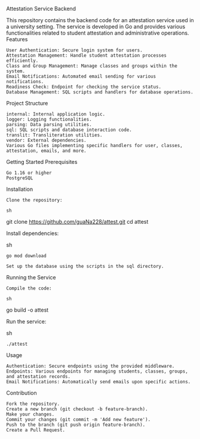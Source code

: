 Attestation Service Backend

This repository contains the backend code for an attestation service used in a university setting. The service is developed in Go and provides various functionalities related to student attestation and administrative operations.
Features

    User Authentication: Secure login system for users.
    Attestation Management: Handle student attestation processes efficiently.
    Class and Group Management: Manage classes and groups within the system.
    Email Notifications: Automated email sending for various notifications.
    Readiness Check: Endpoint for checking the service status.
    Database Management: SQL scripts and handlers for database operations.

Project Structure

    internal: Internal application logic.
    logger: Logging functionalities.
    parsing: Data parsing utilities.
    sql: SQL scripts and database interaction code.
    translit: Transliteration utilities.
    vendor: External dependencies.
    Various Go files implementing specific handlers for user, classes, attestation, emails, and more.

Getting Started
Prerequisites

    Go 1.16 or higher
    PostgreSQL

Installation

    Clone the repository:

    sh

git clone https://github.com/guaNa228/attest.git
cd attest

Install dependencies:

sh

    go mod download

    Set up the database using the scripts in the sql directory.

Running the Service

    Compile the code:

    sh

go build -o attest

Run the service:

sh

    ./attest

Usage

    Authentication: Secure endpoints using the provided middleware.
    Endpoints: Various endpoints for managing students, classes, groups, and attestation records.
    Email Notifications: Automatically send emails upon specific actions.

Contribution

    Fork the repository.
    Create a new branch (git checkout -b feature-branch).
    Make your changes.
    Commit your changes (git commit -m 'Add new feature').
    Push to the branch (git push origin feature-branch).
    Create a Pull Request.
